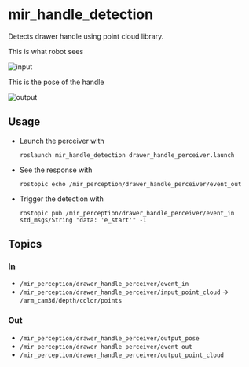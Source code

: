 # mir_handle_detection

Detects drawer handle using point cloud library.

This is what robot sees

![input](docs/input.png)

This is the pose of the handle

![output](docs/output.png)

## Usage

- Launch the perceiver with
  ```
  roslaunch mir_handle_detection drawer_handle_perceiver.launch
  ```

- See the response with
  ```
  rostopic echo /mir_perception/drawer_handle_perceiver/event_out
  ```

- Trigger the detection with
  ```
  rostopic pub /mir_perception/drawer_handle_perceiver/event_in std_msgs/String "data: 'e_start'" -1
  ```

## Topics

### In
- `/mir_perception/drawer_handle_perceiver/event_in`
- `/mir_perception/drawer_handle_perceiver/input_point_cloud` -> `/arm_cam3d/depth/color/points`

### Out
- `/mir_perception/drawer_handle_perceiver/output_pose`
- `/mir_perception/drawer_handle_perceiver/event_out`
- `/mir_perception/drawer_handle_perceiver/output_point_cloud`
